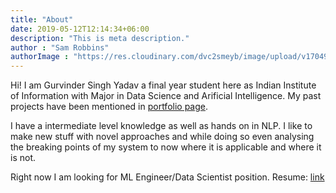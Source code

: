 ```yaml
---
title: "About"
date: 2019-05-12T12:14:34+06:00
description: "This is meta description."
author : "Sam Robbins"
authorImage : "https://res.cloudinary.com/dvc2smeyb/image/upload/v1704903161/IMG_4965-min-compressed_wwwdbc.jpg"
---
```



Hi! I am Gurvinder Singh Yadav a final year student here as Indian Institute of Information with Major in Data Science and Arificial Intelligence. My past projects have been mentioned in [portfolio page](/portfolio).

I have a intermediate level knowledge as well as hands on in NLP. 
I like to make new stuff with novel approaches and while doing so even analysing the breaking points of my system to now where it is applicable and where it is not.

Right now I am looking for ML Engineer/Data Scientist position. 
Resume: [link](/static/Resume.pdf)
